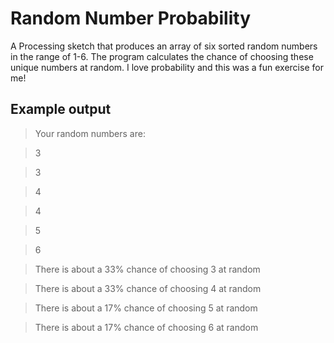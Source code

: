# Random Number Probability
 A Processing sketch that produces an array of six sorted random numbers in the range of 1-6. The program calculates the chance of choosing these unique numbers at random. I love probability and this was a fun exercise for me!
 
 ## Example output
 >Your random numbers are:
 
 
>3


>3


>4


>4


>5


>6


>There is about a 33% chance of choosing 3 at random


>There is about a 33% chance of choosing 4 at random


>There is about a 17% chance of choosing 5 at random


>There is about a 17% chance of choosing 6 at random

